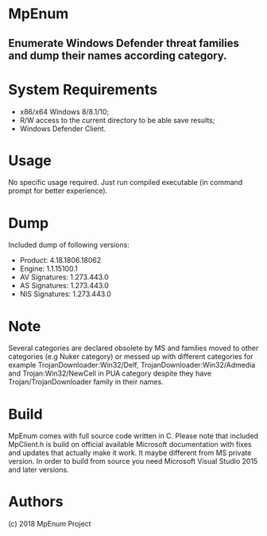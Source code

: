 
# MpEnum
## Enumerate Windows Defender threat families and dump their names according category.

# System Requirements

* x86/x64 Windows 8/8.1/10;
* R/W access to the current directory to be able save results;
* Windows Defender Client.

# Usage
No specific usage required. Just run compiled executable (in command prompt for better experience).

# Dump
Included dump of following versions: 
+ Product: 4.18.1806.18062
+ Engine: 1.1.15100.1
+ AV Signatures: 1.273.443.0
+ AS Signatures: 1.273.443.0
+ NIS Signatures: 1.273.443.0

# Note

Several categories are declared obsolete by MS and families moved to other categories (e.g Nuker category) or messed up with different categories for example TrojanDownloader:Win32/Delf, TrojanDownloader:Win32/Admedia and Trojan:Win32/NewCell in PUA category despite they have Trojan/TrojanDownloader family in their names.

# Build

MpEnum comes with full source code written in C. Please note that included MpClient.h is build on official available Microsoft documentation with fixes and updates that actually make it work. It maybe different from MS private version. In order to build from source you need Microsoft Visual Studio 2015 and later versions.

# Authors

(c) 2018 MpEnum Project
